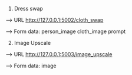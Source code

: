 1. Dress swap

--> URL
http://127.0.0.1:5002/cloth_swap

--> Form data:
person_image 
cloth_image
prompt




2. Image Upscale

--> URL
http://127.0.0.1:5003/image_upscale

--> Form data:
image
